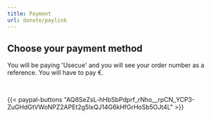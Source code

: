 ```yaml
---
title: Payment
url: donate/paylink
---
```


## Choose your payment method

You will be paying 'Usecue' and you will see your order number as a reference. You will have to pay &euro;<span id="paymenttotal"></span>.

&nbsp;

{{< paypal-buttons "AQ8SeZsL-hHbSbPdprf_rNho__rpCN_YCP3-ZuGHdGtVWoNPZ2APEt2g5lxQJ14G6kHfGrHoSb5OJt4L" >}}